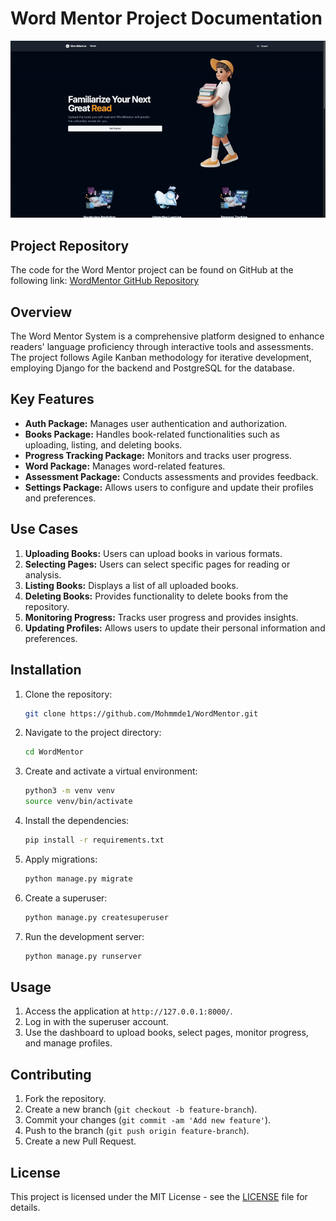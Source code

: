 # Word Mentor Project Documentation

![Word Mentor Demo](https://raw.githubusercontent.com/Mohmmde1/WordMentor/master/word_mentor.gif)

## Project Repository
The code for the Word Mentor project can be found on GitHub at the following link:
[WordMentor GitHub Repository](https://github.com/Mohmmde1/WordMentor)

## Overview
The Word Mentor System is a comprehensive platform designed to enhance readers' language proficiency through interactive tools and assessments. The project follows Agile Kanban methodology for iterative development, employing Django for the backend and PostgreSQL for the database.

## Key Features
- **Auth Package:** Manages user authentication and authorization.
- **Books Package:** Handles book-related functionalities such as uploading, listing, and deleting books.
- **Progress Tracking Package:** Monitors and tracks user progress.
- **Word Package:** Manages word-related features.
- **Assessment Package:** Conducts assessments and provides feedback.
- **Settings Package:** Allows users to configure and update their profiles and preferences.

## Use Cases
1. **Uploading Books:** Users can upload books in various formats.
2. **Selecting Pages:** Users can select specific pages for reading or analysis.
3. **Listing Books:** Displays a list of all uploaded books.
4. **Deleting Books:** Provides functionality to delete books from the repository.
5. **Monitoring Progress:** Tracks user progress and provides insights.
6. **Updating Profiles:** Allows users to update their personal information and preferences.

## Installation
1. Clone the repository:
    ```sh
    git clone https://github.com/Mohmmde1/WordMentor.git
    ```
2. Navigate to the project directory:
    ```sh
    cd WordMentor
    ```
3. Create and activate a virtual environment:
    ```sh
    python3 -m venv venv
    source venv/bin/activate
    ```
4. Install the dependencies:
    ```sh
    pip install -r requirements.txt
    ```
5. Apply migrations:
    ```sh
    python manage.py migrate
    ```
6. Create a superuser:
    ```sh
    python manage.py createsuperuser
    ```
7. Run the development server:
    ```sh
    python manage.py runserver
    ```

## Usage
1. Access the application at `http://127.0.0.1:8000/`.
2. Log in with the superuser account.
3. Use the dashboard to upload books, select pages, monitor progress, and manage profiles.


## Contributing
1. Fork the repository.
2. Create a new branch (`git checkout -b feature-branch`).
3. Commit your changes (`git commit -am 'Add new feature'`).
4. Push to the branch (`git push origin feature-branch`).
5. Create a new Pull Request.

## License
This project is licensed under the MIT License - see the [LICENSE](LICENSE) file for details.




